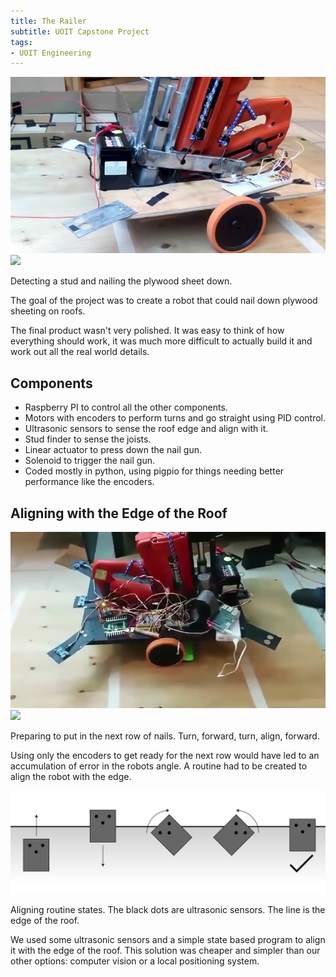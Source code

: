 ```yaml
---
title: The Railer
subtitle: UOIT Capstone Project
tags:
- UOIT Engineering
---
```


<gif poster="./the_railer-750.jpg" mp4="./the_railer-750.mp4" ratio="750:420">
</gif>
<hidden>
  <img src="./the_railer-750.jpg" />
  <img src="./the_railer-750.mp4" />
</hidden>

<image-caption>Detecting a stud and nailing the plywood sheet down.</image-caption>

The goal of the project was to create a robot that could nail down plywood sheeting on roofs.

The final product wasn't very polished. It was easy to think of how everything should work, it was much more difficult to actually build it and work out all the real world details.

## Components

- Raspberry PI to control all the other components.
- Motors with encoders to perform turns and go straight using PID control.
- Ultrasonic sensors to sense the roof edge and align with it.
- Stud finder to sense the joists.
- Linear actuator to press down the nail gun.
- Solenoid to trigger the nail gun.
- Coded mostly in python, using pigpio for things needing better performance like the encoders.

## Aligning with the Edge of the Roof

<gif poster="./the_railer_aligning-750.jpg" mp4="./the_railer_aligning-750.mp4" ratio="750:420">
</gif>
<hidden>
  <img src="./the_railer_aligning-750.jpg" />
  <img src="./the_railer_aligning-750.mp4" />
</hidden>

<image-caption>Preparing to put in the next row of nails. Turn, forward, turn, align, forward.</image-caption>

Using only the encoders to get ready for the next row would have led to an accumulation of error in the robots angle. A routine had to be created to align the robot with the edge.

![Align with edge of roof. State diagram.](./align_state_diagram.png)

<image-caption>Aligning routine states. The black dots are ultrasonic sensors. The line is the edge of the roof.</image-caption>

We used some ultrasonic sensors and a simple state based program to align it with the edge of the roof. This solution was cheaper and simpler than our other options: computer vision or a local positioning system.
